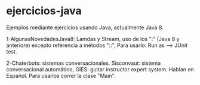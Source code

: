 # ejercicios-java
Ejemplos mediante ejercicios usando Java, actualmente Java 8.

1-AlgunasNovedadesJava8: Lamdas y Stream, uso de los ":" (Java 8 y anteriore) excepto referencia a métodos "::",
Para usarlo: Run as --> JUnit test.

2-Chaterbots: sistemas conversacionales. Sisconvaut: sistema conversacional automático,
GIES: guitar instructor expert system. Hablan en Español. Para usarlos correr la clase
"Main". 
